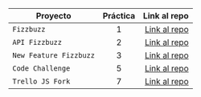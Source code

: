 | Proyecto | Práctica | Link al repo |
| ------------- |:-------------:| -----:|
|`Fizzbuzz`|1|[Link al repo](https://github.com/LouiseMillan/fizzbuzz.git)|
|`API Fizzbuzz`|2|[Link al repo](https://github.com/LouiseMillan/API-Fizzbuzz.git)|
|`New Feature Fizzbuzz`|3|[Link al repo](https://github.com/LouiseMillan/New-Feature-Fizzbuzz.git)|
|`Code Challenge`|5|[Link al repo](https://github.com/LouiseMillan/Code-Challenge.git)|
|`Trello JS Fork`|7|[Link al repo](https://github.com/LouiseMillan/Trello-JS-Fork.git)|
